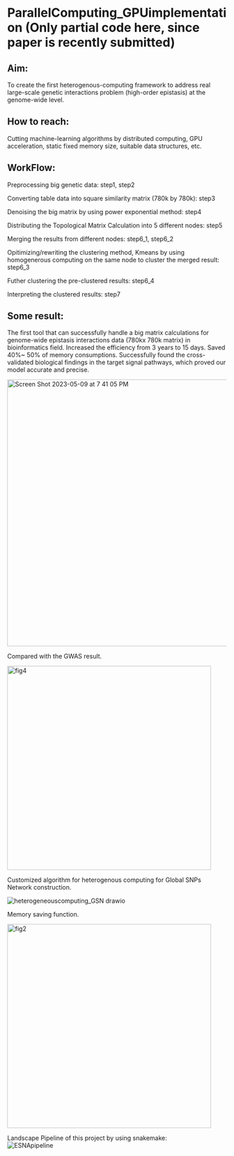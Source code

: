 # ParallelComputing_GPUimplementation (Only partial code here, since paper is recently submitted)

## Aim:
To create the first heterogenous-computing framework to address real large-scale genetic interactions problem (high-order epistasis) at the genome-wide level.

## How to reach:
Cutting machine-learning algorithms by distributed computing, GPU acceleration, static fixed memory size, suitable data structures, etc.

## WorkFlow:  
Preprocessing big genetic data: step1, step2  

Converting table data into square similarity matrix (780k by 780k): step3  

Denoising the big matrix by using power exponential method: step4  

Distributing the Topological Matrix Calculation into 5 different nodes: step5  

Merging the results from different nodes: step6_1, step6_2  

Opitimizing/rewriting the clustering method, Kmeans by using homogenerous computing on the same node to cluster the merged result: step6_3  

Futher clustering the pre-clustered results: step6_4  

Interpreting the clustered results: step7  

## Some result:
The first tool that can successfully handle a big matrix calculations for genome-wide epistasis interactions data (780kx 780k matrix) in bioinformatics field. Increased the efficiency from 3 years to 15 days. Saved 40%~ 50% of memory consumptions. Successfully found the cross-validated biological findings in the target signal pathways, which proved our model accurate and precise.  

<img width="612" alt="Screen Shot 2023-05-09 at 7 41 05 PM" src="https://github.com/btbbtzhang/ParallelComputing_GPUimplementation/assets/34163897/218e5a3e-7d53-4e35-acc4-3475e91014b4">

Compared with the GWAS result.  

<img width="468" alt="fig4" src="https://github.com/btbbtzhang/LargeScaleMatrix_DistributedComputing_GPUbased_PhDThesis/assets/34163897/1548cb87-fcdd-4823-bc1e-b4ed05d376cc">

Customized algorithm for heterogenous computing for Global SNPs Network construction.  

![heterogeneouscomputing_GSN drawio](https://github.com/btbbtzhang/LargeScaleMatrix_DistributedComputing_GPUbased_PhDThesis/assets/34163897/7a1e7f6b-64f5-47fd-87de-bd6774fae1b8)

Memory saving function.  

<img width="468" alt="fig2" src="https://github.com/btbbtzhang/LargeScaleMatrix_DistributedComputing_GPUbased_PhDThesis/assets/34163897/e5033ea4-f3ff-4b23-9edc-a07ffa5ae045">




Landscape Pipeline of this project by using snakemake:  
![ESNApipeline](https://github.com/btbbtzhang/ParallelComputing_GPUimplementation/assets/34163897/3a577460-fcba-45d9-be41-1cddc4c0e040)
